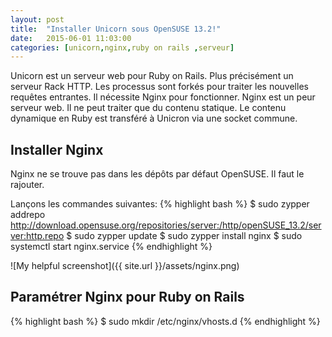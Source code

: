 ```yaml
---
layout: post
title:  "Installer Unicorn sous OpenSUSE 13.2!"
date:   2015-06-01 11:03:00
categories: [unicorn,nginx,ruby on rails ,serveur]
---
```


Unicorn est un serveur web pour Ruby on Rails. Plus précisément un serveur Rack HTTP. Les processus sont forkés pour traiter les nouvelles requêtes entrantes. Il nécessite Nginx pour fonctionner. Nginx est un peur serveur web. Il ne peut traiter que du contenu statique. Le contenu dynamique en Ruby est transféré à Unicron via une socket commune.

Installer Nginx
-----------------

Nginx ne se trouve pas dans les dépôts par défaut OpenSUSE. Il faut le rajouter.

Lançons les  commandes suivantes:
{% highlight bash %}
$ sudo zypper addrepo http://download.opensuse.org/repositories/server:/http/openSUSE_13.2/server:http.repo
$ sudo zypper update
$ sudo zypper install nginx
$ sudo systemctl start nginx.service
{% endhighlight %}

![My helpful screenshot]({{ site.url }}/assets/nginx.png)

Paramétrer Nginx pour Ruby on Rails
-----------------------------------

{% highlight bash %}
$  sudo mkdir /etc/nginx/vhosts.d
{% endhighlight %}

